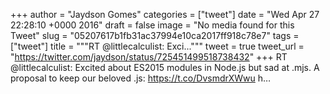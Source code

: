 
+++
author = "Jaydson Gomes"
categories = ["tweet"]
date = "Wed Apr 27 22:28:10 +0000 2016"
draft = false
image = "No media found for this Tweet"
slug = "05207617b1fb31ac37994e10ca2017ff918c78e7"
tags = ["tweet"]
title = """RT @littlecalculist: Exci..."""
tweet = true
tweet_url = "https://twitter.com/jaydson/status/725451499518738432"
+++
RT @littlecalculist: Excited about ES2015 modules in Node.js but sad at .mjs. A proposal to keep our beloved .js: https://t.co/DvsmdrXWwu h…
